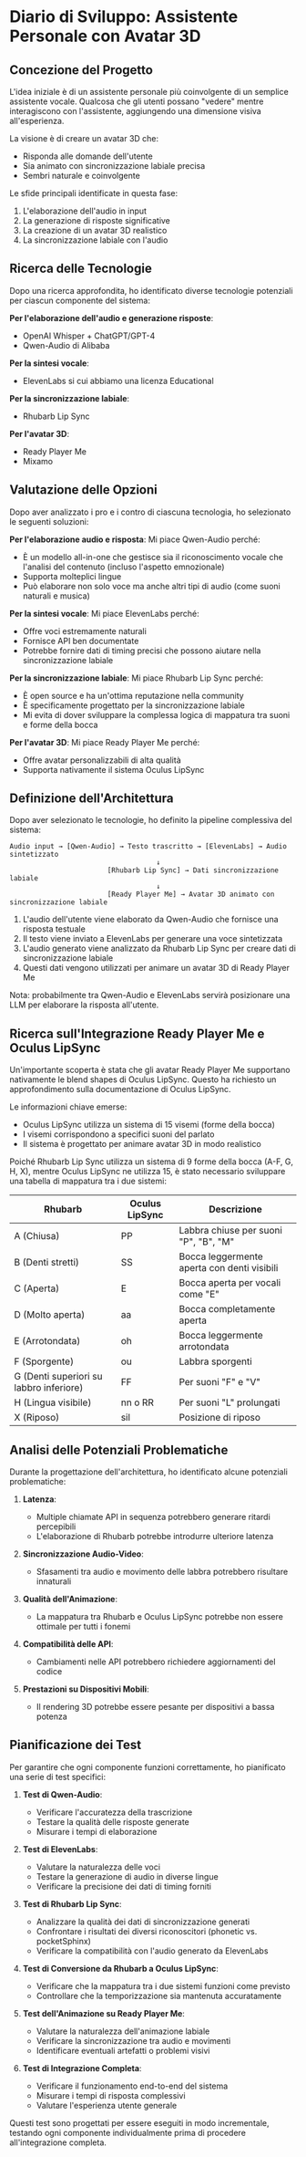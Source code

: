 # Diario di Sviluppo: Assistente Personale con Avatar 3D

## Concezione del Progetto

L'idea iniziale è di un assistente personale più coinvolgente di un semplice assistente vocale. Qualcosa che gli utenti possano "vedere" mentre interagiscono con l'assistente, aggiungendo una dimensione visiva all'esperienza.

La visione è di creare un avatar 3D che:
- Risponda alle domande dell'utente
- Sia animato con sincronizzazione labiale precisa
- Sembri naturale e coinvolgente

Le sfide principali identificate in questa fase:
1. L'elaborazione dell'audio in input
2. La generazione di risposte significative
3. La creazione di un avatar 3D realistico
4. La sincronizzazione labiale con l'audio

## Ricerca delle Tecnologie

Dopo una ricerca approfondita, ho identificato diverse tecnologie potenziali per ciascun componente del sistema:

**Per l'elaborazione dell'audio e generazione risposte**:
- OpenAI Whisper + ChatGPT/GPT-4
- Qwen-Audio di Alibaba

**Per la sintesi vocale**:
- ElevenLabs si cui abbiamo una licenza Educational

**Per la sincronizzazione labiale**:
- Rhubarb Lip Sync

**Per l'avatar 3D**:
- Ready Player Me
- Mixamo

## Valutazione delle Opzioni

Dopo aver analizzato i pro e i contro di ciascuna tecnologia, ho selezionato le seguenti soluzioni:

**Per l'elaborazione audio e risposta**:
Mi piace Qwen-Audio perché:
- È un modello all-in-one che gestisce sia il riconoscimento vocale che l'analisi del contenuto (incluso l'aspetto emnozionale)
- Supporta molteplici lingue
- Può elaborare non solo voce ma anche altri tipi di audio (come suoni naturali e musica)

**Per la sintesi vocale**:
Mi piace ElevenLabs perché:
- Offre voci estremamente naturali
- Fornisce API ben documentate
- Potrebbe fornire dati di timing precisi che possono aiutare nella sincronizzazione labiale

**Per la sincronizzazione labiale**:
Mi piace Rhubarb Lip Sync perché:
- È open source e ha un'ottima reputazione nella community
- È specificamente progettato per la sincronizzazione labiale
- Mi evita di dover sviluppare la complessa logica di mappatura tra suoni e forme della bocca

**Per l'avatar 3D**:
Mi piace Ready Player Me perché:
- Offre avatar personalizzabili di alta qualità
- Supporta nativamente il sistema Oculus LipSync

## Definizione dell'Architettura

Dopo aver selezionato le tecnologie, ho definito la pipeline complessiva del sistema:

```
Audio input → [Qwen-Audio] → Testo trascritto → [ElevenLabs] → Audio sintetizzato
                                    ↓
                        [Rhubarb Lip Sync] → Dati sincronizzazione labiale
                                    ↓
                        [Ready Player Me] → Avatar 3D animato con sincronizzazione labiale
```

1. L'audio dell'utente viene elaborato da Qwen-Audio che fornisce una risposta testuale
2. Il testo viene inviato a ElevenLabs per generare una voce sintetizzata
3. L'audio generato viene analizzato da Rhubarb Lip Sync per creare dati di sincronizzazione labiale
4. Questi dati vengono utilizzati per animare un avatar 3D di Ready Player Me

Nota: probabilmente tra Qwen-Audio e ElevenLabs servirà posizionare una LLM per elaborare la risposta all'utente.

## Ricerca sull'Integrazione Ready Player Me e Oculus LipSync

Un'importante scoperta è stata che gli avatar Ready Player Me supportano nativamente le blend shapes di Oculus LipSync. Questo ha richiesto un approfondimento sulla documentazione di Oculus LipSync.

Le informazioni chiave emerse:
- Oculus LipSync utilizza un sistema di 15 visemi (forme della bocca)
- I visemi corrispondono a specifici suoni del parlato
- Il sistema è progettato per animare avatar 3D in modo realistico

Poiché Rhubarb Lip Sync utilizza un sistema di 9 forme della bocca (A-F, G, H, X), mentre Oculus LipSync ne utilizza 15, è stato necessario sviluppare una tabella di mappatura tra i due sistemi:

| Rhubarb | Oculus LipSync | Descrizione |
|---------|---------------|-------------|
| A (Chiusa) | PP | Labbra chiuse per suoni "P", "B", "M" |
| B (Denti stretti) | SS | Bocca leggermente aperta con denti visibili |
| C (Aperta) | E | Bocca aperta per vocali come "E" |
| D (Molto aperta) | aa | Bocca completamente aperta |
| E (Arrotondata) | oh | Bocca leggermente arrotondata |
| F (Sporgente) | ou | Labbra sporgenti |
| G (Denti superiori su labbro inferiore) | FF | Per suoni "F" e "V" |
| H (Lingua visibile) | nn o RR | Per suoni "L" prolungati |
| X (Riposo) | sil | Posizione di riposo |

## Analisi delle Potenziali Problematiche

Durante la progettazione dell'architettura, ho identificato alcune potenziali problematiche:

1. **Latenza**:
   - Multiple chiamate API in sequenza potrebbero generare ritardi percepibili
   - L'elaborazione di Rhubarb potrebbe introdurre ulteriore latenza

2. **Sincronizzazione Audio-Video**:
   - Sfasamenti tra audio e movimento delle labbra potrebbero risultare innaturali

3. **Qualità dell'Animazione**:
   - La mappatura tra Rhubarb e Oculus LipSync potrebbe non essere ottimale per tutti i fonemi

4. **Compatibilità delle API**:
   - Cambiamenti nelle API potrebbero richiedere aggiornamenti del codice

5. **Prestazioni su Dispositivi Mobili**:
   - Il rendering 3D potrebbe essere pesante per dispositivi a bassa potenza

## Pianificazione dei Test

Per garantire che ogni componente funzioni correttamente, ho pianificato una serie di test specifici:

1. **Test di Qwen-Audio**:
   - Verificare l'accuratezza della trascrizione
   - Testare la qualità delle risposte generate
   - Misurare i tempi di elaborazione

2. **Test di ElevenLabs**:
   - Valutare la naturalezza delle voci
   - Testare la generazione di audio in diverse lingue
   - Verificare la precisione dei dati di timing forniti

3. **Test di Rhubarb Lip Sync**:
   - Analizzare la qualità dei dati di sincronizzazione generati
   - Confrontare i risultati dei diversi riconoscitori (phonetic vs. pocketSphinx)
   - Verificare la compatibilità con l'audio generato da ElevenLabs

4. **Test di Conversione da Rhubarb a Oculus LipSync**:
   - Verificare che la mappatura tra i due sistemi funzioni come previsto
   - Controllare che la temporizzazione sia mantenuta accuratamente

5. **Test dell'Animazione su Ready Player Me**:
   - Valutare la naturalezza dell'animazione labiale
   - Verificare la sincronizzazione tra audio e movimenti
   - Identificare eventuali artefatti o problemi visivi

6. **Test di Integrazione Completa**:
   - Verificare il funzionamento end-to-end del sistema
   - Misurare i tempi di risposta complessivi
   - Valutare l'esperienza utente generale

Questi test sono progettati per essere eseguiti in modo incrementale, testando ogni componente individualmente prima di procedere all'integrazione completa.
